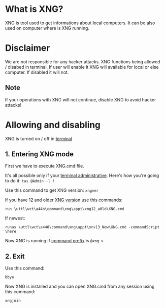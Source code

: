 # What is XNG?
XNG is tool used to get informations about local computers.
It can be also used on computer where is XNG running.

# Disclaimer
We are not responsible for any hacker attacks. XNG functions being allowed / disabed in terminal.
If user will enable it XNG will available for local or else computer. If disabled it will not.
## Note
If your operations with XNG will not continue, disable XNG to avoid hacker attacks!

# Allowing and disabling
XNG is turned on / off in [terminal](t.md)

## 1. Entering XNG mode
First we have to execute XNG.cmd file. 

It's all possible only if your [terminal administrative](admt.md). Here's how you're going to do it:
```tas @Admin -l !```

Use this command to get XNG version:
```xngver```


If you have 12 and older [XNG version](xngvers.md) use this commands:
```
run \uttl\wct\a44o\command\xng\appt\xng12_a0ld\XNG.cmd
```

If newest:
```
runas \uttl\wct\a440\command\xng\appt\xnv13_New\XNG.cmd -commandScript \here
```

Now XNG is running if [command prefix](cmdpfx.md) is ```@xng >```
## 2. Exit
Use this command:
```
bbye
```

Now XNG is installed and you can open XNG.cmd from any session using this command:
```
xngjoin
```
